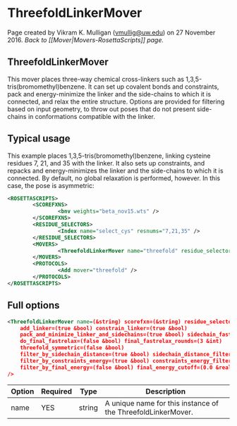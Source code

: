 # ThreefoldLinkerMover
Page created by Vikram K. Mulligan (vmullig@uw.edu) on 27 November 2016.
*Back to [[Mover|Movers-RosettaScripts]] page.*
## ThreefoldLinkerMover
This mover places three-way chemical cross-linkers such as 1,3,5-tris(bromomethyl)benzene.  It can set up covalent bonds and constraints, pack and energy-minimize the linker and the side-chains to which it is connected, and relax the entire structure.  Options are provided for filtering based on input geometry, to throw out poses that do not present side-chains in conformations compatible with the linker.

## Typical usage
This example places 1,3,5-tris(bromomethyl)benzene, linking cysteine residues 7, 21, and 35 with the linker.  It also sets up constraints, and repacks and energy-minimizes the linker and the side-chains to which it is connected.  By default, no global relaxation is performed, however.  In this case, the pose is asymmetric:

```xml
<ROSETTASCRIPTS>
        <SCOREFXNS>
                <bnv weights="beta_nov15.wts" />
        </SCOREFXNS>
        <RESIDUE_SELECTORS>
                <Index name="select_cys" resnums="7,21,35" />
        </RESIDUE_SELECTORS>
        <MOVERS>
                <ThreefoldLinkerMover name="threefold" residue_selector="select_cys" linker_name="TBMB" scorefxn="bnv" />
        </MOVERS>
        <PROTOCOLS>
                <Add mover="threefold" />
        </PROTOCOLS>
</ROSETTASCRIPTS>
```

## Full options

```xml
<ThreefoldLinkerMover name=(&string) scorefxn=(&string) residue_selector=(&string) linker_name=(&string)
    add_linker=(true &bool) constrain_linker=(true &bool)
    pack_and_minimize_linker_and_sidechains=(true &bool) sidechain_fastrelax_rounds=(3 &int)
    do_final_fastrelax=(false &bool) final_fastrelax_rounds=(3 &int)
    threefold_symmetric=(false &bool)
    filter_by_sidechain_distance=(true &bool) sidechain_distance_filter_multiplier=(1.0 &real)
    filter_by_constraints_energy=(true &bool) constraints_energy_filter_multiplier=(1.0 &real)
    filter_by_final_energy=(false &bool) final_energy_cutoff=(0.0 &real)
/>
```

| Option | Required | Type | Description |
|---|---|---|---|
| name | YES | string | A unique name for this instance of the ThreefoldLinkerMover. |
